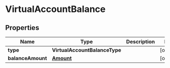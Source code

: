 

# VirtualAccountBalance


## Properties

Name | Type | Description | Notes
------------ | ------------- | ------------- | -------------
**type** | **VirtualAccountBalanceType** |  |  [optional]
**balanceAmount** | [**Amount**](Amount.md) |  |  [optional]



